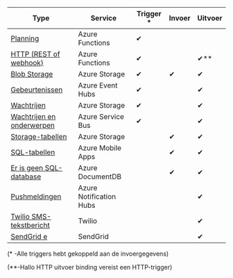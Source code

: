 | Type | Service | Trigger * | Invoer | Uitvoer |  
| --- | --- | --- | --- | --- |  
| [Planning](../articles/azure-functions/functions-bindings-timer.md)  |Azure Functions |✔ | | |  
| [HTTP (REST of webhook)](../articles/azure-functions/functions-bindings-http-webhook.md) |Azure Functions |✔ |  |✔\** |  
| [Blob Storage](../articles/azure-functions/functions-bindings-storage-blob.md) |Azure Storage |✔ |✔ |✔ |  
| [Gebeurtenissen](../articles/azure-functions/functions-bindings-event-hubs.md) |Azure Event Hubs |✔ | |✔ |  
| [Wachtrijen](../articles/azure-functions/functions-bindings-storage-queue.md) |Azure Storage |✔ | |✔ |  
| [Wachtrijen en onderwerpen](../articles/azure-functions/functions-bindings-service-bus.md) |Azure Service Bus |✔ | |✔ |  
| [Storage-tabellen](../articles/azure-functions/functions-bindings-storage-table.md) |Azure Storage | |✔ |✔ |  
| [SQL-tabellen](../articles/azure-functions/functions-bindings-mobile-apps.md) |Azure Mobile Apps | |✔ |✔ |  
| [Er is geen SQL-database](../articles/azure-functions/functions-bindings-documentdb.md) | Azure DocumentDB | |✔ |✔ |  
| [Pushmeldingen](../articles/azure-functions/functions-bindings-notification-hubs.md) |Azure Notification Hubs | | |✔ |  
| [Twilio SMS-tekstbericht](../articles/azure-functions/functions-bindings-twilio.md) |Twilio | | |✔ |
| [SendGrid e](../articles/azure-functions/functions-bindings-sendgrid.md) | SendGrid | | |✔ |

(\* -Alle triggers hebt gekoppeld aan de invoergegevens)

(\**-Hallo HTTP uitvoer binding vereist een HTTP-trigger)


